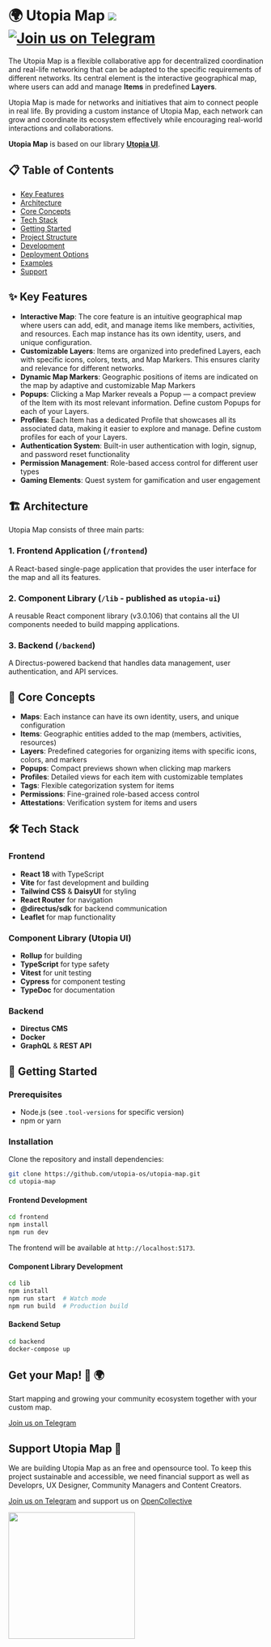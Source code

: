 # 🌍 Utopia Map [![](https://img.shields.io/opencollective/backers/utopia-project)](https://opencollective.com/utopia-project#section-contributors)  [![Join us on Telegram](https://img.shields.io/badge/Join-Telegram-blue?logo=telegram)](https://t.me/UtopiaMap)

The Utopia Map is a flexible collaborative app for decentralized coordination and real-life networking that can be adapted to the specific requirements of different networks. Its central element is the interactive geographical map, where users can add and manage **Items** in predefined **Layers**.

Utopia Map is made for networks and initiatives that aim to connect people in real life. By providing a custom instance of Utopia Map, each network can grow and coordinate its ecosystem effectively while encouraging real-world interactions and collaborations.

**Utopia Map** is based on our library **[Utopia UI](https://github.com/utopia-map/lib)**.

## 📋 Table of Contents

- [Key Features](#key-features)
- [Architecture](#architecture)
- [Core Concepts](#core-concepts)
- [Tech Stack](#tech-stack)
- [Getting Started](#getting-started)
- [Project Structure](#project-structure)
- [Development](#development)
- [Deployment Options](#deployment-options)
- [Examples](#examples)
- [Support](#support)

## ✨ Key Features

- **Interactive Map**: The core feature is an intuitive geographical map where users can add, edit, and manage items like members, activities, and resources. Each map instance has its own identity, users, and unique configuration.
- **Customizable Layers**: Items are organized into predefined Layers, each with specific icons, colors, texts, and Map Markers. This ensures clarity and relevance for different networks.
- **Dynamic Map Markers**: Geographic positions of items are indicated on the map by adaptive and customizable Map Markers
- **Popups**: Clicking a Map Marker reveals a Popup — a compact preview of the Item with its most relevant information. Define custom Popups for each of your Layers.
- **Profiles**: Each Item has a dedicated Profile that showcases all its associated data, making it easier to explore and manage. Define custom profiles for each of your Layers.
- **Authentication System**: Built-in user authentication with login, signup, and password reset functionality
- **Permission Management**: Role-based access control for different user types
- **Gaming Elements**: Quest system for gamification and user engagement

## 🏗️ Architecture

Utopia Map consists of three main parts:

### 1. Frontend Application (`/frontend`)
A React-based single-page application that provides the user interface for the map and all its features.

### 2. Component Library (`/lib` - published as `utopia-ui`)
A reusable React component library (v3.0.106) that contains all the UI components needed to build mapping applications.

### 3. Backend (`/backend`)
A Directus-powered backend that handles data management, user authentication, and API services.

## 🔑 Core Concepts

- **Maps**: Each instance can have its own identity, users, and unique configuration
- **Items**: Geographic entities added to the map (members, activities, resources)
- **Layers**: Predefined categories for organizing items with specific icons, colors, and markers
- **Popups**: Compact previews shown when clicking map markers
- **Profiles**: Detailed views for each item with customizable templates
- **Tags**: Flexible categorization system for items
- **Permissions**: Fine-grained role-based access control
- **Attestations**: Verification system for items and users

## 🛠️ Tech Stack

### Frontend
- **React 18** with TypeScript
- **Vite** for fast development and building
- **Tailwind CSS** & **DaisyUI** for styling
- **React Router** for navigation
- **@directus/sdk** for backend communication
- **Leaflet** for map functionality


### Component Library (Utopia UI)
- **Rollup** for building
- **TypeScript** for type safety
- **Vitest** for unit testing
- **Cypress** for component testing
- **TypeDoc** for documentation

### Backend
- **Directus CMS**
- **Docker**
- **GraphQL** & **REST API**

## 🚀 Getting Started

### Prerequisites
- Node.js (see `.tool-versions` for specific version)
- npm or yarn

### Installation

Clone the repository and install dependencies:

```bash
git clone https://github.com/utopia-os/utopia-map.git
cd utopia-map
```

#### Frontend Development
```bash
cd frontend
npm install
npm run dev
```

The frontend will be available at `http://localhost:5173`.

#### Component Library Development
```bash
cd lib
npm install
npm run start  # Watch mode
npm run build  # Production build
```

#### Backend Setup
```bash
cd backend
docker-compose up
```

## Get your Map! 🌱 🌍

Start mapping and growing your community ecosystem together with your custom map.

[Join us on Telegram](https://t.me/UtopiaMap)

## Support Utopia Map 💚

We are building Utopia Map as an free and opensource tool. To keep this project sustainable and accessible, we need financial support as well as Developrs, UX Designer, Community Managers and Content Creators.

[Join us on Telegram](https://t.me/UtopiaMap) and support us on [OpenCollective](https://opencollective.com/utopia-project)

<a href="https://opencollective.com/utopia-project">
    <img width="250" src="https://opencollective.com/utopia-project/donate/button@2x.png?color=blue" style="margin-bottom:20px;" />
</a>


